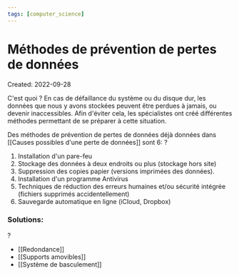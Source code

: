 ```yaml
---
tags: [computer_science]
---
```

# Méthodes de prévention de pertes de données
Created: 2022-09-28

C'est quoi
?
En cas de défaillance du système ou du disque dur, les données que nous y avons stockées peuvent être perdues à jamais, ou devenir inaccessibles.
Afin d'éviter cela, les spécialistes ont créé différentes méthodes permettant de se préparer à cette situation.
<!--SR:!2022-12-07,40,230-->

Des méthodes de prévention de pertes de données déjà données dans [[Causes possibles d'une perte de données]] sont 6:
?
1. Installation d'un pare-feu
2. Stockage des données à deux endroits ou plus (stockage hors site)
3. Suppression des copies papier (versions imprimées des données).
4. Installation d'un programme Antivirus
5. Techniques de réduction des erreurs humaines et/ou sécurité intégrée (fichiers supprimés accidentellement)
6. Sauvegarde automatique en ligne (iCIoud, Dropbox)
<!--SR:!2022-12-11,43,228-->

### Solutions:
?
- [[Redondance]]
- [[Supports amovibles]]
- [[Système de basculement]]
<!--SR:!2022-11-04,13,205-->
